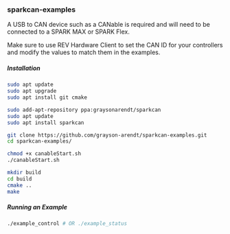 ### sparkcan-examples

A USB to CAN device such as a CANable is required and will need to be connected to a SPARK MAX or SPARK Flex.

Make sure to use REV Hardware Client to set the CAN ID for your controllers and modify the values to match them in the examples.

##### Installation
```bash
sudo apt update
sudo apt upgrade
sudo apt install git cmake

sudo add-apt-repository ppa:graysonarendt/sparkcan
sudo apt update
sudo apt install sparkcan

git clone https://github.com/grayson-arendt/sparkcan-examples.git
cd sparkcan-examples/

chmod +x canableStart.sh
./canableStart.sh

mkdir build
cd build
cmake ..
make
```

##### Running an Example

```bash
./example_control # OR ./example_status
```